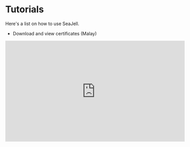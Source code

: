 <link rel="shortcut icon" type="image/png" href="favicon.png">

# Tutorials
Here's a list on how to use SeaJell.

- Download and view certificates (Malay)

<iframe width="560" height="315" src="https://www.youtube-nocookie.com/embed/WBb6NxU_1kU" title="YouTube video player" frameborder="0" allow="accelerometer; autoplay; clipboard-write; encrypted-media; gyroscope; picture-in-picture" allowfullscreen></iframe>

